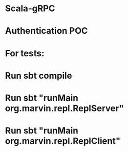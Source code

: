 # Scala-gRPC
# Authentication POC


# For tests:
# Run sbt compile
# Run sbt "runMain org.marvin.repl.ReplServer"
# Run sbt "runMain org.marvin.repl.ReplClient"
